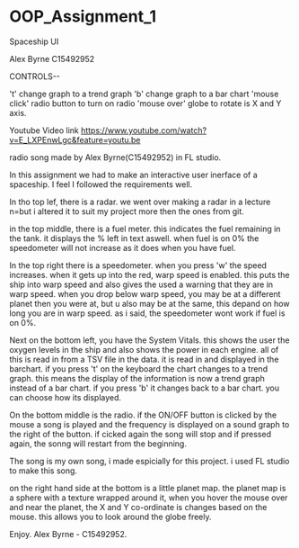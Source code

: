 # OOP_Assignment_1
Spaceship UI

Alex Byrne C15492952

CONTROLS-- 

't' change graph to a trend graph
'b' change graph to a bar chart
'mouse click' radio button to turn on radio
'mouse over' globe to rotate is X and Y axis.

Youtube Video link    https://www.youtube.com/watch?v=E_LXPEnwLgc&feature=youtu.be

radio song made by Alex Byrne(C15492952) in FL studio.



In this assignment we had to make an interactive user inerface of a spaceship. I feel I followed the requirements well.

In tho top lef, there is a radar. we went over making a radar in a lecture n=but i altered it to suit my project more then the ones from git.

in the top middle, there is a fuel meter. this indicates the fuel remaining in the tank. it displays the % left in text aswell. when fuel is on 0%
the speedometer will not increase as it does when you have fuel.

In the top right there is a speedometer. when you press 'w' the speed increases. when it gets up into the red, warp speed is enabled. this puts the ship into warp speed and also gives
the used a warning that they are in warp speed. when you drop below warp speed, you may be at a different planet then you were at, but u also may be at the same, this depand on how long
you are in warp speed. as i said, the speedometer wont work if fuel is on 0%.

Next on the bottom left, you have the System Vitals. this shows the user the oxygen levels in the ship and also shows the power in each engine. all of this is read in from a TSV file in
the data. it is read in and displayed in the barchart. if you press 't' on the keyboard the chart changes to a trend graph. this means the display of the information is now 
a trend graph instead of a bar chart. if you press 'b' it changes back to a bar chart. you can choose how its displayed.

On the bottom middle is the radio. if the ON/OFF button is clicked by the mouse a song is played and the frequency is displayed on a sound graph to the right of the button. if cicked again
the song will stop and if pressed again, the sonng will restart from the beginning.

The song is my own song, i made espicially for this project. i used FL studio to make this song.

on the right hand side at the bottom is a little planet map. the planet map is a sphere with a texture wrapped around it, when you hover the mouse over and near the planet, the X and Y
co-ordinate is changes based on the mouse. this allows you to look around the globe freely.

Enjoy. Alex Byrne - C15492952.

